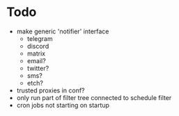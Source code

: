 # Todo
- make generic 'notifier' interface
    - telegram
    - discord
    - matrix
    - email?
    - twitter?
    - sms?
    - etch?
- trusted proxies in conf?
- only run part of filter tree connected to schedule filter
- cron jobs not starting on startup  
